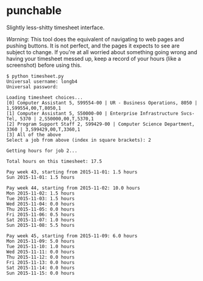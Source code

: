 # punchable
Slightly less-shitty timesheet interface.

*Warning*: This tool does the equivalent of navigating to web pages and pushing buttons. It is not perfect, and the pages it expects to see are subject to change. If you're at all worried about something going wrong and having your timesheet messed up, keep a record of your hours (like a screenshot) before using this.

```
$ python timesheet.py
Universal username: longb4
Universal password: 

Loading timesheet choices...
[0] Computer Assistant 5, S99554-00 | UR - Business Operations, 8050 | 1,S99554,00,T,8050,1
[1] Computer Assistant 5, S50000-00 | Enterprise Infrastructure Svcs-Tel, 5370 | 2,S50000,00,T,5370,1
[2] Program Support Staff 2, S99429-00 | Computer Science Department, 3360 | 3,S99429,00,T,3360,1
[3] All of the above
Select a job from above (index in square brackets): 2

Getting hours for job 2...

Total hours on this timesheet: 17.5

Pay week 43, starting from 2015-11-01: 1.5 hours
Sun 2015-11-01: 1.5 hours

Pay week 44, starting from 2015-11-02: 10.0 hours
Mon 2015-11-02: 1.5 hours
Tue 2015-11-03: 1.5 hours
Wed 2015-11-04: 0.0 hours
Thu 2015-11-05: 0.0 hours
Fri 2015-11-06: 0.5 hours
Sat 2015-11-07: 1.0 hours
Sun 2015-11-08: 5.5 hours

Pay week 45, starting from 2015-11-09: 6.0 hours
Mon 2015-11-09: 5.0 hours
Tue 2015-11-10: 1.0 hours
Wed 2015-11-11: 0.0 hours
Thu 2015-11-12: 0.0 hours
Fri 2015-11-13: 0.0 hours
Sat 2015-11-14: 0.0 hours
Sun 2015-11-15: 0.0 hours
```
